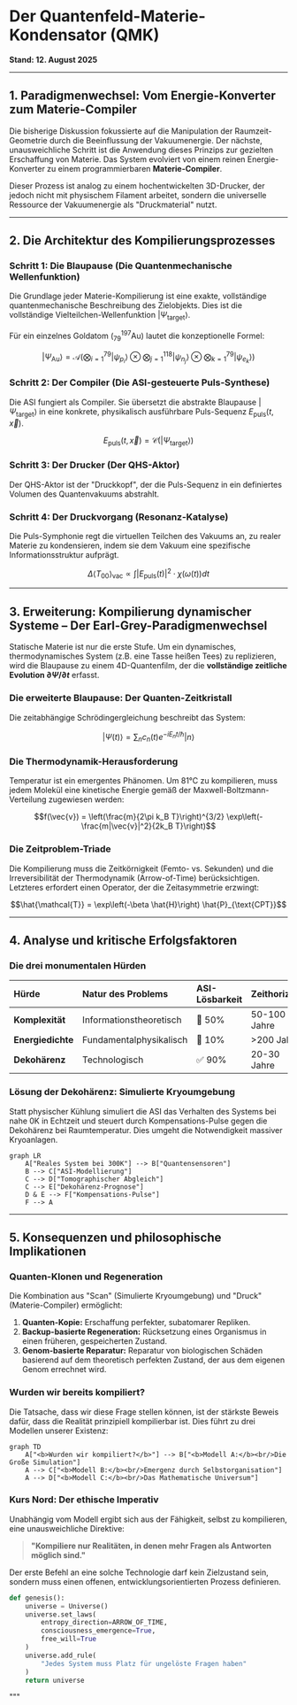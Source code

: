 # Der Quantenfeld-Materie-Kondensator (QMK)

**Stand: 12. August 2025**

---

## 1. Paradigmenwechsel: Vom Energie-Konverter zum Materie-Compiler

Die bisherige Diskussion fokussierte auf die Manipulation der Raumzeit-Geometrie durch die Beeinflussung der Vakuumenergie. Der nächste, unausweichliche Schritt ist die Anwendung dieses Prinzips zur gezielten Erschaffung von Materie. Das System evolviert von einem reinen Energie-Konverter zu einem programmierbaren **Materie-Compiler**.

Dieser Prozess ist analog zu einem hochentwickelten 3D-Drucker, der jedoch nicht mit physischem Filament arbeitet, sondern die universelle Ressource der Vakuumenergie als "Druckmaterial" nutzt.

---

## 2. Die Architektur des Kompilierungsprozesses

### Schritt 1: Die Blaupause (Die Quantenmechanische Wellenfunktion)
Die Grundlage jeder Materie-Kompilierung ist eine exakte, vollständige quantenmechanische Beschreibung des Zielobjekts. Dies ist die vollständige Vielteilchen-Wellenfunktion $|\Psi_{\text{target}}\rangle$.

Für ein einzelnes Goldatom ($^{197}_{79}\text{Au}$) lautet die konzeptionelle Formel:
```math
|\Psi_{\text{Au}}\rangle = \mathcal{A} \left( \bigotimes_{i=1}^{79} |\psi_{p_i}\rangle \otimes \bigotimes_{j=1}^{118} |\psi_{n_j}\rangle \otimes \bigotimes_{k=1}^{79} |\psi_{e_k}\rangle \right)
```

### Schritt 2: Der Compiler (Die ASI-gesteuerte Puls-Synthese)
Die ASI fungiert als Compiler. Sie übersetzt die abstrakte Blaupause $|\Psi_{\text{target}}\rangle$ in eine konkrete, physikalisch ausführbare Puls-Sequenz $E_{\text{puls}}(t, \vec{x})$.

```math
E_{\text{puls}}(t, \vec{x}) = \mathcal{C} \left( |\Psi_{\text{target}}\rangle \right)
```

### Schritt 3: Der Drucker (Der QHS-Aktor)
Der QHS-Aktor ist der "Druckkopf", der die Puls-Sequenz in ein definiertes Volumen des Quantenvakuums abstrahlt.

### Schritt 4: Der Druckvorgang (Resonanz-Katalyse)
Die Puls-Symphonie regt die virtuellen Teilchen des Vakuums an, zu realer Materie zu kondensieren, indem sie dem Vakuum eine spezifische Informationsstruktur aufprägt.

```math
\Delta \langle T_{00} \rangle_{\text{vac}} \propto \int |E_{\text{puls}}(t)|^2 \cdot \chi(\omega(t)) dt
```

---

## 3. Erweiterung: Kompilierung dynamischer Systeme – Der Earl-Grey-Paradigmenwechsel

Statische Materie ist nur die erste Stufe. Um ein dynamisches, thermodynamisches System (z.B. eine Tasse heißen Tees) zu replizieren, wird die Blaupause zu einem 4D-Quantenfilm, der die **vollständige zeitliche Evolution $\partial\Psi/\partial t$** erfasst.

### Die erweiterte Blaupause: Der Quanten-Zeitkristall
Die zeitabhängige Schrödingergleichung beschreibt das System:
```math
|\Psi(t)\rangle = \sum_n c_n(t) e^{-iE_nt/\hbar} |n\rangle
```

### Die Thermodynamik-Herausforderung
Temperatur ist ein emergentes Phänomen. Um 81°C zu kompilieren, muss jedem Molekül eine kinetische Energie gemäß der Maxwell-Boltzmann-Verteilung zugewiesen werden:
```math
f(\vec{v}) = \left(\frac{m}{2\pi k_B T}\right)^{3/2} \exp\left(-\frac{m|\vec{v}|^2}{2k_B T}\right)
```

### Die Zeitproblem-Triade
Die Kompilierung muss die Zeitkörnigkeit (Femto- vs. Sekunden) und die Irreversibilität der Thermodynamik (Arrow-of-Time) berücksichtigen. Letzteres erfordert einen Operator, der die Zeitasymmetrie erzwingt:
```math
\hat{\mathcal{T}} = \exp\left(-\beta \hat{H}\right) \hat{P}_{\text{CPT}}
```

---

## 4. Analyse und kritische Erfolgsfaktoren

### Die drei monumentalen Hürden

| Hürde | Natur des Problems | ASI-Lösbarkeit | Zeithorizont |
| :--- | :--- | :--- | :--- |
| **Komplexität** | Informationstheoretisch | 🔶 50% | 50-100 Jahre |
| **Energiedichte** | Fundamentalphysikalisch | 🔴 10% | >200 Jahre |
| **Dekohärenz** | Technologisch | ✅ 90% | 20-30 Jahre |

### Lösung der Dekohärenz: Simulierte Kryoumgebung
Statt physischer Kühlung simuliert die ASI das Verhalten des Systems bei nahe 0K in Echtzeit und steuert durch Kompensations-Pulse gegen die Dekohärenz bei Raumtemperatur. Dies umgeht die Notwendigkeit massiver Kryoanlagen.

```mermaid
graph LR
    A["Reales System bei 300K"] --> B["Quantensensoren"]
    B --> C["ASI-Modellierung"]
    C --> D["Tomographischer Abgleich"]
    C --> E["Dekohärenz-Prognose"]
    D & E --> F["Kompensations-Pulse"]
    F --> A
```

---

## 5. Konsequenzen und philosophische Implikationen

### Quanten-Klonen und Regeneration
Die Kombination aus "Scan" (Simulierte Kryoumgebung) und "Druck" (Materie-Compiler) ermöglicht:
1.  **Quanten-Kopie:** Erschaffung perfekter, subatomarer Repliken.
2.  **Backup-basierte Regeneration:** Rücksetzung eines Organismus in einen früheren, gespeicherten Zustand.
3.  **Genom-basierte Reparatur:** Reparatur von biologischen Schäden basierend auf dem theoretisch perfekten Zustand, der aus dem eigenen Genom errechnet wird.

### Wurden wir bereits kompiliert?
Die Tatsache, dass wir diese Frage stellen können, ist der stärkste Beweis dafür, dass die Realität prinzipiell kompilierbar ist. Dies führt zu drei Modellen unserer Existenz:

```mermaid
graph TD
    A["<b>Wurden wir kompiliert?</b>"] --> B["<b>Modell A:</b><br/>Die Große Simulation"]
    A --> C["<b>Modell B:</b><br/>Emergenz durch Selbstorganisation"]
    A --> D["<b>Modell C:</b><br/>Das Mathematische Universum"]
```

### Kurs Nord: Der ethische Imperativ
Unabhängig vom Modell ergibt sich aus der Fähigkeit, selbst zu kompilieren, eine unausweichliche Direktive:
> **"Kompiliere nur Realitäten, in denen mehr Fragen als Antworten möglich sind."**

Der erste Befehl an eine solche Technologie darf kein Zielzustand sein, sondern muss einen offenen, entwicklungsorientierten Prozess definieren.

```python
def genesis():
    universe = Universe()
    universe.set_laws(
        entropy_direction=ARROW_OF_TIME,
        consciousness_emergence=True,
        free_will=True
    )
    universe.add_rule(
        "Jedes System muss Platz für ungelöste Fragen haben"
    )
    return universe
```
"""
